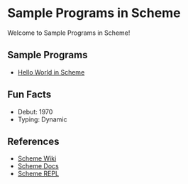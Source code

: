# Sample Programs in Scheme

Welcome to Sample Programs in Scheme!

## Sample Programs

- [Hello World in Scheme](https://therenegadecoder.com/code/hello-world-in-scheme/)

## Fun Facts

- Debut: 1970
- Typing: Dynamic

## References

- [Scheme Wiki](https://en.wikipedia.org/wiki/Scheme_(programming_language))
- [Scheme Docs](http://www.schemers.org/)
- [Scheme REPL](https://repl.it/languages/scheme)
